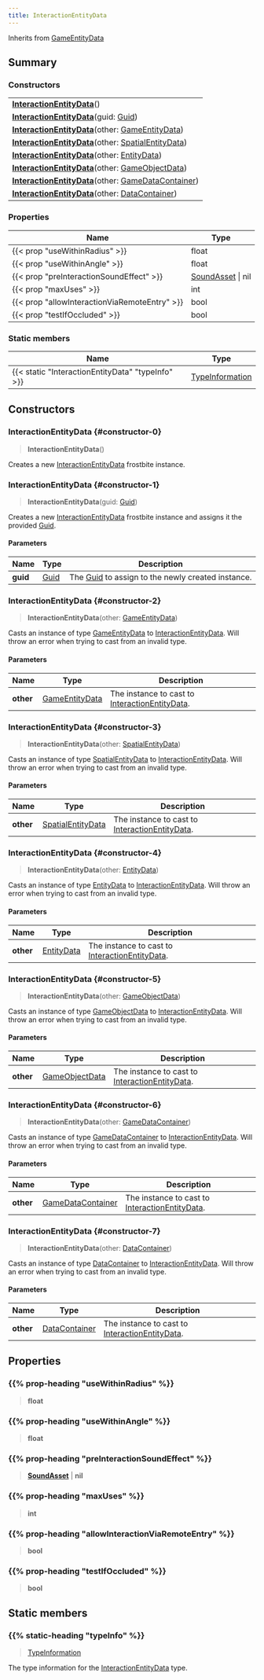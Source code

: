 ```yaml
---
title: InteractionEntityData
---
```


Inherits from 
[GameEntityData](/vext/ref/fb/gameentitydata)

## Summary
### Constructors
| |
| ----------- |
| **[InteractionEntityData](#constructor-0)**() |
| **[InteractionEntityData](#constructor-1)**(guid: [Guid](/vext/ref/shared/class/guid)) |
| **[InteractionEntityData](#constructor-2)**(other: [GameEntityData](/vext/ref/fb/gameentitydata)) |
| **[InteractionEntityData](#constructor-3)**(other: [SpatialEntityData](/vext/ref/fb/spatialentitydata)) |
| **[InteractionEntityData](#constructor-4)**(other: [EntityData](/vext/ref/fb/entitydata)) |
| **[InteractionEntityData](#constructor-5)**(other: [GameObjectData](/vext/ref/fb/gameobjectdata)) |
| **[InteractionEntityData](#constructor-6)**(other: [GameDataContainer](/vext/ref/fb/gamedatacontainer)) |
| **[InteractionEntityData](#constructor-7)**(other: [DataContainer](/vext/ref/shared/class/datacontainer)) |

### Properties
| Name | Type |
| ---- | ---- |
| {{< prop "useWithinRadius" >}} | float |
| {{< prop "useWithinAngle" >}} | float |
| {{< prop "preInteractionSoundEffect" >}} | [SoundAsset](/vext/ref/fb/soundasset) \| nil |
| {{< prop "maxUses" >}} | int |
| {{< prop "allowInteractionViaRemoteEntry" >}} | bool |
| {{< prop "testIfOccluded" >}} | bool |

### Static members
| Name | Type |
| ---- | ---- |
| {{< static "InteractionEntityData" "typeInfo" >}} | [TypeInformation](/vext/ref/shared/class/typeinformation) |

## Constructors
### InteractionEntityData {#constructor-0}
> **InteractionEntityData**()

Creates a new [InteractionEntityData](/vext/ref/fb/interactionentitydata) frostbite instance.

### InteractionEntityData {#constructor-1}
> **InteractionEntityData**(guid: [Guid](/vext/ref/shared/class/guid))

Creates a new [InteractionEntityData](/vext/ref/fb/interactionentitydata) frostbite instance and assigns it the provided [Guid](/vext/ref/shared/class/guid).

#### Parameters
| Name | Type | Description |
| ---- | ---- | ----------- |
| **guid** | [Guid](/vext/ref/shared/class/guid) | The [Guid](/vext/ref/shared/class/guid) to assign to the newly created instance. |

### InteractionEntityData {#constructor-2}
> **InteractionEntityData**(other: [GameEntityData](/vext/ref/fb/gameentitydata))

Casts an instance of type [GameEntityData](/vext/ref/fb/gameentitydata) to [InteractionEntityData](/vext/ref/fb/interactionentitydata). Will throw an error when trying to cast from an invalid type.

#### Parameters
| Name | Type | Description |
| ---- | ---- | ----------- |
| **other** | [GameEntityData](/vext/ref/fb/gameentitydata) | The instance to cast to [InteractionEntityData](/vext/ref/fb/interactionentitydata). |

### InteractionEntityData {#constructor-3}
> **InteractionEntityData**(other: [SpatialEntityData](/vext/ref/fb/spatialentitydata))

Casts an instance of type [SpatialEntityData](/vext/ref/fb/spatialentitydata) to [InteractionEntityData](/vext/ref/fb/interactionentitydata). Will throw an error when trying to cast from an invalid type.

#### Parameters
| Name | Type | Description |
| ---- | ---- | ----------- |
| **other** | [SpatialEntityData](/vext/ref/fb/spatialentitydata) | The instance to cast to [InteractionEntityData](/vext/ref/fb/interactionentitydata). |

### InteractionEntityData {#constructor-4}
> **InteractionEntityData**(other: [EntityData](/vext/ref/fb/entitydata))

Casts an instance of type [EntityData](/vext/ref/fb/entitydata) to [InteractionEntityData](/vext/ref/fb/interactionentitydata). Will throw an error when trying to cast from an invalid type.

#### Parameters
| Name | Type | Description |
| ---- | ---- | ----------- |
| **other** | [EntityData](/vext/ref/fb/entitydata) | The instance to cast to [InteractionEntityData](/vext/ref/fb/interactionentitydata). |

### InteractionEntityData {#constructor-5}
> **InteractionEntityData**(other: [GameObjectData](/vext/ref/fb/gameobjectdata))

Casts an instance of type [GameObjectData](/vext/ref/fb/gameobjectdata) to [InteractionEntityData](/vext/ref/fb/interactionentitydata). Will throw an error when trying to cast from an invalid type.

#### Parameters
| Name | Type | Description |
| ---- | ---- | ----------- |
| **other** | [GameObjectData](/vext/ref/fb/gameobjectdata) | The instance to cast to [InteractionEntityData](/vext/ref/fb/interactionentitydata). |

### InteractionEntityData {#constructor-6}
> **InteractionEntityData**(other: [GameDataContainer](/vext/ref/fb/gamedatacontainer))

Casts an instance of type [GameDataContainer](/vext/ref/fb/gamedatacontainer) to [InteractionEntityData](/vext/ref/fb/interactionentitydata). Will throw an error when trying to cast from an invalid type.

#### Parameters
| Name | Type | Description |
| ---- | ---- | ----------- |
| **other** | [GameDataContainer](/vext/ref/fb/gamedatacontainer) | The instance to cast to [InteractionEntityData](/vext/ref/fb/interactionentitydata). |

### InteractionEntityData {#constructor-7}
> **InteractionEntityData**(other: [DataContainer](/vext/ref/shared/class/datacontainer))

Casts an instance of type [DataContainer](/vext/ref/shared/class/datacontainer) to [InteractionEntityData](/vext/ref/fb/interactionentitydata). Will throw an error when trying to cast from an invalid type.

#### Parameters
| Name | Type | Description |
| ---- | ---- | ----------- |
| **other** | [DataContainer](/vext/ref/shared/class/datacontainer) | The instance to cast to [InteractionEntityData](/vext/ref/fb/interactionentitydata). |

## Properties
### {{% prop-heading "useWithinRadius" %}}
> **float**

### {{% prop-heading "useWithinAngle" %}}
> **float**

### {{% prop-heading "preInteractionSoundEffect" %}}
> **[SoundAsset](/vext/ref/fb/soundasset)** | **nil**

### {{% prop-heading "maxUses" %}}
> **int**

### {{% prop-heading "allowInteractionViaRemoteEntry" %}}
> **bool**

### {{% prop-heading "testIfOccluded" %}}
> **bool**

## Static members
### {{% static-heading "typeInfo" %}}
> [TypeInformation](/vext/ref/shared/class/typeinformation)

The type information for the [InteractionEntityData](/vext/ref/fb/interactionentitydata) type.

